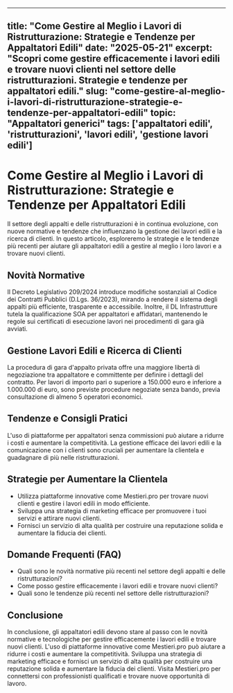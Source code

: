 
---
title: "Come Gestire al Meglio i Lavori di Ristrutturazione: Strategie e Tendenze per Appaltatori Edili"
date: "2025-05-21"
excerpt: "Scopri come gestire efficacemente i lavori edili e trovare nuovi clienti nel settore delle ristrutturazioni. Strategie e tendenze per appaltatori edili."
slug: "come-gestire-al-meglio-i-lavori-di-ristrutturazione-strategie-e-tendenze-per-appaltatori-edili"
topic: "Appaltatori generici"
tags: ['appaltatori edili', 'ristrutturazioni', 'lavori edili', 'gestione lavori edili']
---

# Come Gestire al Meglio i Lavori di Ristrutturazione: Strategie e Tendenze per Appaltatori Edili

Il settore degli appalti e delle ristrutturazioni è in continua evoluzione, con nuove normative e tendenze che influenzano la gestione dei lavori edili e la ricerca di clienti. In questo articolo, esploreremo le strategie e le tendenze più recenti per aiutare gli appaltatori edili a gestire al meglio i loro lavori e a trovare nuovi clienti.

## Novità Normative

Il Decreto Legislativo 209/2024 introduce modifiche sostanziali al Codice dei Contratti Pubblici (D.Lgs. 36/2023), mirando a rendere il sistema degli appalti più efficiente, trasparente e accessibile. Inoltre, il DL Infrastrutture tutela la qualificazione SOA per appaltatori e affidatari, mantenendo le regole sui certificati di esecuzione lavori nei procedimenti di gara già avviati.

## Gestione Lavori Edili e Ricerca di Clienti

La procedura di gara d'appalto privata offre una maggiore libertà di negoziazione tra appaltatore e committente per definire i dettagli del contratto. Per lavori di importo pari o superiore a 150.000 euro e inferiore a 1.000.000 di euro, sono previste procedure negoziate senza bando, previa consultazione di almeno 5 operatori economici.

## Tendenze e Consigli Pratici

L'uso di piattaforme per appaltatori senza commissioni può aiutare a ridurre i costi e aumentare la competitività. La gestione efficace dei lavori edili e la comunicazione con i clienti sono cruciali per aumentare la clientela e guadagnare di più nelle ristrutturazioni.

## Strategie per Aumentare la Clientela

* Utilizza piattaforme innovative come Mestieri.pro per trovare nuovi clienti e gestire i lavori edili in modo efficiente.
* Sviluppa una strategia di marketing efficace per promuovere i tuoi servizi e attirare nuovi clienti.
* Fornisci un servizio di alta qualità per costruire una reputazione solida e aumentare la fiducia dei clienti.

## Domande Frequenti (FAQ)

* Quali sono le novità normative più recenti nel settore degli appalti e delle ristrutturazioni?
* Come posso gestire efficacemente i lavori edili e trovare nuovi clienti?
* Quali sono le tendenze più recenti nel settore delle ristrutturazioni?

## Conclusione

In conclusione, gli appaltatori edili devono stare al passo con le novità normative e tecnologiche per gestire efficacemente i lavori edili e trovare nuovi clienti. L'uso di piattaforme innovative come Mestieri.pro può aiutare a ridurre i costi e aumentare la competitività. Sviluppa una strategia di marketing efficace e fornisci un servizio di alta qualità per costruire una reputazione solida e aumentare la fiducia dei clienti. Visita Mestieri.pro per connettersi con professionisti qualificati e trovare nuove opportunità di lavoro.

